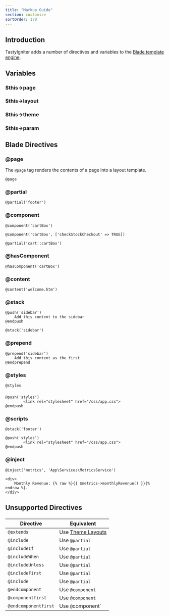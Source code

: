 ```yaml
---
title: "Markup Guide"
section: customize
sortOrder: 170
---
```


## Introduction

TastyIgniter adds a number of directives and variables to the <a href="https://laravel.com/docs/blade" targer="_blank">Blade template engine</a>. 

## Variables

### $this->page

### $this->layout

### $this->theme

### $this->param


## Blade Directives

### @page

The `@page` tag renders the contents of a page into a layout template.

```php+HTML
@page
```

### @partial

```php+HTML
@partial('footer')
```

### @component

```php+HTML
@component('cartBox')
```



```php+HTML
@component('cartBox', ['checkStockCheckout' => TRUE])
```



```php+HTML
@partial('cart::cartBox')
```

### @hasComponent

```php+HTML
@hasComponent('cartBox')
```

### @content

```php+HTML
@content('welcome.htm')
```



### @stack

```php+HTML
@push('sidebar')
	Add this content to the sidebar
@endpush
```



```php+HTML
@stack('sidebar')
```

### @prepend

```php+HTML
@prepend('sidebar')	
	Add this content as the first
@endprepend
```

### @styles

```php+HTML
@styles
```

### 

```php+HTML
@push('styles')
		<link rel="stylesheet" href="/css/app.css">
@endpush
```

### @scripts

```php+HTML
@stack('footer')
```



```php+HTML
@push('styles')
		<link rel="stylesheet" href="/css/app.css">
@endpush
```

### @inject

```php+HTML
@inject('metrics', 'App\Services\MetricsService')

<div>
    Monthly Revenue: {% raw %}{{ $metrics->monthlyRevenue() }}{% endraw %}.
</div>
```



## Unsupported Directives

### 

| Directive          | Equivalent |
| ------------------ | ---------- |
| `@extends`           | Use [Theme Layouts]() |
| `@include`           | Use `@partial`           |
| `@includeIf`         | Use `@partial`           |
| `@includeWhen`       | Use `@partial`           |
| `@includeUnless`     | Use `@partial`           |
| `@includeFirst`      | Use `@partial`           |
| `@include`           | Use `@partial`           |
| `@endcomponent`      | Use `@component` |
| `@componentfirst`    | Use `@component` |
| `@endcomponentfirst` | Use `@`component` |



```

```
